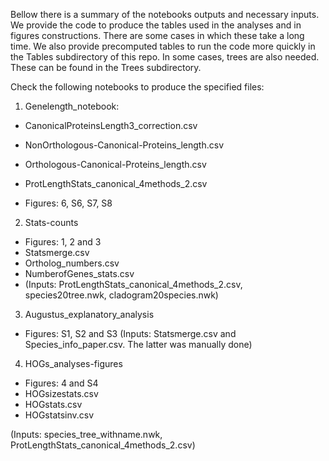 Bellow there is a summary of the notebooks outputs and necessary inputs. We provide the code to produce the tables used in the analyses and in figures constructions. There are some cases in which these take a long time. We also provide precomputed tables to run the code more quickly in the Tables subdirectory of this repo.
In some cases, trees are also needed. These can be found in the Trees subdirectory.

Check the following notebooks to produce the specified files:
1) Genelength_notebook:

- CanonicalProteinsLength3_correction.csv
- NonOrthologous-Canonical-Proteins_length.csv
- Orthologous-Canonical-Proteins_length.csv
- ProtLengthStats_canonical_4methods_2.csv

- Figures: 6, S6, S7, S8


2)	Stats-counts
- Figures: 1, 2 and 3
- Statsmerge.csv
- Ortholog_numbers.csv
- NumberofGenes_stats.csv
- (Inputs: ProtLengthStats_canonical_4methods_2.csv, species20tree.nwk, cladogram20species.nwk)

3)	Augustus_explanatory_analysis
- Figures: S1, S2 and S3
(Inputs: Statsmerge.csv and Species_info_paper.csv. The latter was manually done)

4)	HOGs_analyses-figures
- Figures: 4 and S4
- HOGsizestats.csv
- HOGstats.csv
- HOGstatsinv.csv

(Inputs: species_tree_withname.nwk, ProtLengthStats_canonical_4methods_2.csv)

